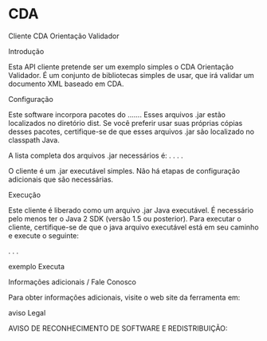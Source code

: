 # CDA
Cliente CDA Orientação Validador

Introdução

Esta API cliente pretende ser um exemplo simples o CDA
Orientação Validador. É um conjunto de bibliotecas simples de usar, que irá validar um documento XML baseado em CDA.

Configuração

Este software incorpora pacotes do ....... 
Esses arquivos .jar estão localizados no diretório dist. Se você preferir
usar suas próprias cópias desses pacotes, certifique-se de que esses arquivos .jar são
localizado no classpath Java. 

A lista completa dos arquivos .jar necessários é:
.
.
.
.

O cliente é um .jar executável simples. Não há etapas de configuração adicionais que são necessárias.

Execução

Este cliente é liberado como um arquivo .jar Java executável. É necessário pelo menos ter o Java 2 SDK (versão
1.5 ou posterior). Para executar o cliente, certifique-se de que o java
arquivo executável está em seu caminho e execute o seguinte:

.
.
.

exemplo Executa

Informações adicionais / Fale Conosco

Para obter informações adicionais, visite o web site da ferramenta em:

aviso Legal 

AVISO DE RECONHECIMENTO DE SOFTWARE E REDISTRIBUIÇÃO:

